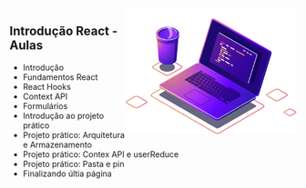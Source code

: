 <img src="../.img/computer-illustration.png" min-width="100px" max-width="400px" width="300px" align="right" alt="Logo - Nu Descomplica">

## Introdução React - Aulas

- Introdução
- Fundamentos React
- React Hooks
- Context API
- Formulários
- Introdução ao projeto prático
- Projeto prático: Arquitetura e Armazenamento
- Projeto prático: Contex API e userReduce
- Projeto prático: Pasta e pin
- Finalizando últia página
